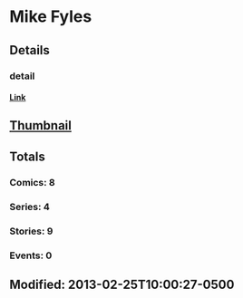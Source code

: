 # Mike  Fyles 
## Details
### detail
#### [Link](http://marvel.com/comics/creators/10398/mike_fyles?utm_campaign=apiRef&utm_source=225578a89fc76f3d20fbffda5d17a88d)
## [Thumbnail](http://i.annihil.us/u/prod/marvel/i/mg/c/00/4bac6041f38fc.jpg)
## Totals
### Comics: 8
### Series: 4
### Stories: 9
### Events: 0
## Modified: 2013-02-25T10:00:27-0500